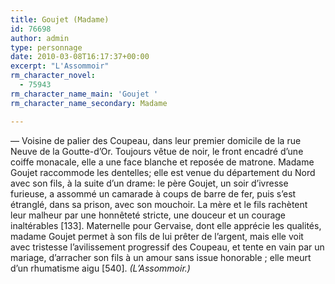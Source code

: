 ```yaml
---
title: Goujet (Madame)
id: 76698
author: admin
type: personnage
date: 2010-03-08T16:17:37+00:00
excerpt: "L'Assommoir"
rm_character_novel:
  - 75943
rm_character_name_main: 'Goujet '
rm_character_name_secondary: Madame

---
```

— Voisine de palier des Coupeau, dans leur premier domicile de la rue Neuve de la Goutte-d&rsquo;Or. Toujours vêtue de noir, le front encadré d&rsquo;une coiffe monacale, elle a une face blanche et reposée de matrone. Madame Goujet raccommode les dentelles; elle est venue du département du Nord avec son fils, à la suite d&rsquo;un drame: le père Goujet, un soir d&rsquo;ivresse furieuse, a assommé un camarade à coups de barre de fer, puis s&rsquo;est étranglé, dans sa prison, avec son mouchoir. La mère et le fils rachètent leur malheur par une honnêteté stricte, une douceur et un courage inaltérables [133]. Maternelle pour Gervaise, dont elle apprécie les qualités, madame Goujet permet à son fils de lui prêter de l&rsquo;argent, mais elle voit avec tristesse l&rsquo;avilissement progressif des Coupeau, et tente en vain par un mariage, d&rsquo;arracher son fils à un amour sans issue honorable ; elle meurt d&rsquo;un rhumatisme aigu [540]. _(L&rsquo;Assommoir.)_